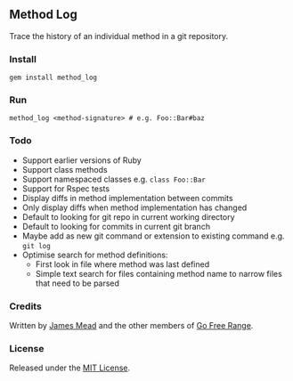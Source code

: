 ## Method Log

Trace the history of an individual method in a git repository.

### Install

    gem install method_log

### Run

    method_log <method-signature> # e.g. Foo::Bar#baz

### Todo

* Support earlier versions of Ruby
* Support class methods
* Support namespaced classes e.g. `class Foo::Bar`
* Support for Rspec tests
* Display diffs in method implementation between commits
* Only display diffs when method implementation has changed
* Default to looking for git repo in current working directory
* Default to looking for commits in current git branch
* Maybe add as new git command or extension to existing command e.g. `git log`
* Optimise search for method definitions:
  * First look in file where method was last defined
  * Simple text search for files containing method name to narrow files that need to be parsed

### Credits

Written by [James Mead](http://jamesmead.org) and the other members of [Go Free Range](http://gofreerange.com).

### License

Released under the [MIT License](https://github.com/freerange/method_log/blob/master/LICENSE).
